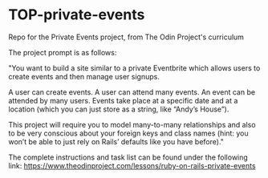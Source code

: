 # TOP-private-events
Repo for the Private Events project, from The Odin Project's curriculum

The project prompt is as follows:

"You want to build a site similar to a private Eventbrite which allows users to create events and then manage user signups.

A user can create events. A user can attend many events. An event can be attended by many users. Events take place at a specific date and at a location (which you can just store as a string, like “Andy’s House”).

This project will require you to model many-to-many relationships and also to be very conscious about your foreign keys and class names (hint: you won’t be able to just rely on Rails’ defaults like you have before)."

The complete instructions and task list can be found under the following link: https://www.theodinproject.com/lessons/ruby-on-rails-private-events
